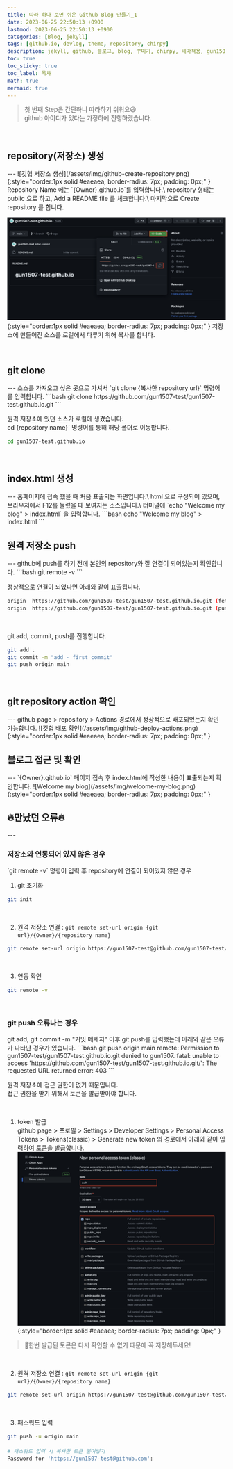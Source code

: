 ```yaml
---
title: 따라 하다 보면 쉬운 Github Blog 만들기_1
date: 2023-06-25 22:50:13 +0900
lastmod: 2023-06-25 22:50:13 +0900
categories: [Blog, jekyll]
tags: [github.io, devlog, theme, repository, chirpy]
description: jekyll, github, 블로그, blog, 꾸미기, chirpy, 테마적용, gun1507
toc: true
toc_sticky: true
toc_label: 목차
math: true
mermaid: true
---
```


> 첫 번째 Step은 간단하니 따라하기 쉬워요😃\
> github 아이디가 있다는 가정하에 진행하겠습니다.

<br>

<h2> repository(저장소) 생성 </h2>
---
![깃헙 저장소 생성](/assets/img/github-create-repository.png){:style="border:1px solid #eaeaea; border-radius: 7px; padding: 0px;" }
Repository Name 에는 `{Owner}.github.io`를 입력합니다.\
repository 형태는 public 으로 하고, Add a README file 를 체크합니다.\
마지막으로 Create repository 를 합니다.
<br>

![깃헙 저장소 복사](/assets/img/github-copy-repository.png){:style="border:1px solid #eaeaea; border-radius: 7px; padding: 0px;" }
저장소에 만들어진 소스를 로컬에서 다루기 위해 복사를 합니다.

<br>

<h2> git clone </h2>
---
소스를 가져오고 싶은 곳으로 가셔서 `git clone {복사한 repository url}` 명령어를 입력합니다.
```bash
git clone https://github.com/gun1507-test/gun1507-test.github.io.git
```

<br>

원격 저장소에 있던 소스가 로컬에 생겼습니다.\
cd {repository name}` 명령어를 통해 해당 폴더로 이동합니다.
```bash
cd gun1507-test.github.io
```

<br>

<h2> index.html 생성 </h2>
---
홈페이지에 접속 했을 때 처음 표출되는 화면입니다.\
html 으로 구성되어 있으며, 브라우저에서 F12를 눌렀을 때 보여지는 소스입니다.\
터미널에 `echo "Welcome my blog" > index.html` 을 입력합니다.
```bash
echo "Welcome my blog" > index.html
```

<br>

<h2> 원격 저장소 push </h2>
---
github에 push를 하기 전에 본인의 repository와 잘 연결이 되어있는지 확인합니다.
```bash
git remote -v
```

<br>

정상적으로 연결이 되었다면 아래와 같이 표출됩니다.
```bash
origin	https://github.com/gun1507-test/gun1507-test.github.io.git (fetch)
origin	https://github.com/gun1507-test/gun1507-test.github.io.git (push)
```

<br>

git add, commit, push를 진행합니다.
```bash
git add .
git commit -m "add - first commit"
git push origin main
```

<br>

<h2> git repository action 확인 </h2>
---
github page > repository > Actions 경로에서 정상적으로 배포되었는지 확인 가능합니다.
![깃헙 배포 확인](/assets/img/github-deploy-actions.png){:style="border:1px solid #eaeaea; border-radius: 7px; padding: 0px;" }

<br>

<h2> 블로그 접근 및 확인 </h2>
---
`{Owner}.github.io` 페이지 접속 후 index.html에 작성한 내용이 표출되는지 확인합니다.
![Welcome my blog](/assets/img/welcome-my-blog.png){:style="border:1px solid #eaeaea; border-radius: 7px; padding: 0px;" }

<br>

<h2> 🔥만났던 오류🔥 </h2>
---
<h3> 저장소와 연동되어 있지 않은 경우 </h3>
`git remote -v` 명령어 입력 후 repository에 연결이 되어있지 않은 경우

1) git 초기화
```bash
git init
```

<br>

2) 원격 저장소 연결 : `git remote set-url origin {git url}/{Owner}/{repository name}`
```bash
git remote set-url origin https://gun1507-test@github.com/gun1507-test/gun1507-test.github.io.git
```

<br>

3) 연동 확인
```bash
git remote -v
```

<br>

<h3> git push 오류나는 경우 </h3>
git add, git commit -m "커밋 메세지" 이후 git push를 입력했는데 아래와 같은 오류가 나타난 경우가 있습니다.
```bash
git push origin main
remote: Permission to gun1507-test/gun1507-test.github.io.git denied to gun1507.
fatal: unable to access 'https://github.com/gun1507-test/gun1507-test.github.io.git/': The requested URL returned error: 403
```

원격 저장소에 접근 권한이 없기 때문입니다.\
접근 권한을 받기 위해서 토큰을 발급받아야 합니다.

<br>

1) token 발급\
github page > 프로필 > Settings > Developer Settings > Personal Access Tokens > Tokens(classic) > Generate new token 의 경로에서 아래와 같이 입력하여 토큰을 발급합니다.
![깃헙 토큰 발금](/assets/img/github-generate-token.png){:style="border:1px solid #eaeaea; border-radius: 7px; padding: 0px;" }
> 🚨한번 발급된 토큰은 다시 확인할 수 없기 때문에 꼭 저장해두세요!

<br>

2) 원격 저장소 연결 : `git remote set-url origin {git url}/{Owner}/{repository name}`
```bash
git remote set-url origin https://gun1507-test@github.com/gun1507-test/gun1507-test.github.io.git
```

<br>

3) 패스워드 입력
```bash
git push -u origin main

# 패스워드 입력 시 복사한 토큰 붙여넣기
Password for 'https://gun1507-test@github.com':
```
